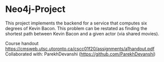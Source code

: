 # Neo4j-Project


This project implements the backend for a service that computes six degrees of Kevin Bacon. This problem can be restated as finding the shortest path between Kevin Bacon and a given actor (via shared movies).

Course handout https://cmsweb.utsc.utoronto.ca/cscc01f20/assignments/a1handout.pdf
Collaborated with: ParekhDevanshi (https://github.com/ParekhDevanshi)
